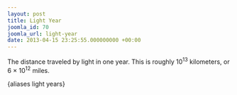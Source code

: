 ```yaml
---
layout: post
title: Light Year
joomla_id: 70
joomla_url: light-year
date: 2013-04-15 23:25:55.000000000 +00:00
---
```

<p>The distance traveled by light in one year. This is roughly 10<sup>13</sup> kilometers, or 6 × 10<sup>12</sup> miles.</p>
<p>{aliases light years}</p>
